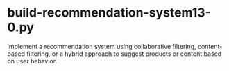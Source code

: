# build-recommendation-system13-0.py
 Implement a recommendation system using collaborative filtering, content-based filtering, or a hybrid approach to suggest products or content based on user behavior.
